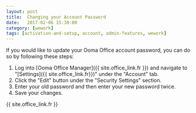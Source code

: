 ```yaml
---
layout: post
title:  Changing your Account Password
date:   2017-02-06 15:30:00
category: [wework]
tags: [activation-and-setup, account, admin-features, wework]
---
```


If you would like to update your Ooma Office account password, you can do so by following these steps:

1. Log into [Ooma Office Manager]({{ site.office_link.fr }}) and navigate to "[Settings]({{ site.office_link.fr}})" under the "Account" tab.
2. Click the "Edit" button under the "Security Settings" section.
3. Enter your old password and then enter your new password twice.
4. Save your changes.

{{ site.office_link.fr }}